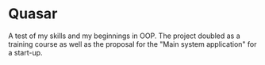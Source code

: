 # Quasar
A test of my skills and my beginnings in OOP. The project doubled as a training course as well as the proposal for the "Main system application" for a start-up.
